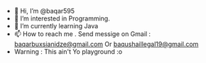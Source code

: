 - 👋 Hi, I’m @baqar595
- 👀 I’m interested in Programming.
- 🌱 I’m currently learning Java 
- 📫 How to reach me . Send messige on Gmail : baqarbuxsianidze@gmail.com Or baqushaillegal19@gmail.com
- Warning : This ain't Yo playground :o

<!---
baqar595/baqar595 is a ✨ special ✨ repository because its `README.md` (this file) appears on your GitHub profile.
You can click the Preview link to take a look at your changes.
--->
